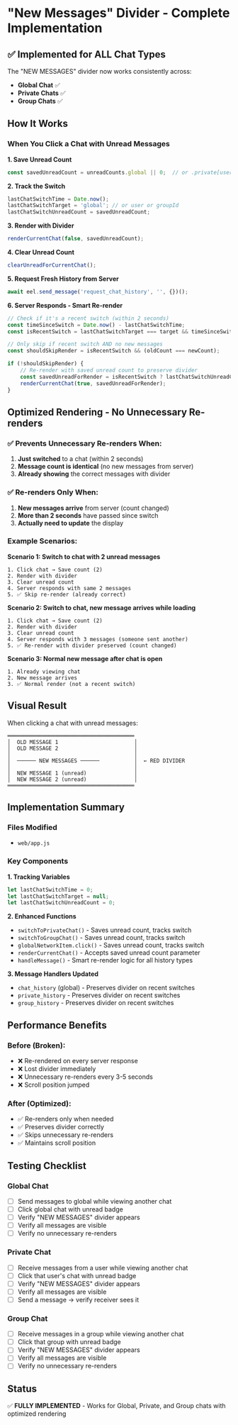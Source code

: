 # "New Messages" Divider - Complete Implementation

## ✅ Implemented for ALL Chat Types

The "NEW MESSAGES" divider now works consistently across:
- **Global Chat** ✅
- **Private Chats** ✅
- **Group Chats** ✅

## How It Works

### When You Click a Chat with Unread Messages

**1. Save Unread Count**
```javascript
const savedUnreadCount = unreadCounts.global || 0;  // or .private[user] or .group[groupId]
```

**2. Track the Switch**
```javascript
lastChatSwitchTime = Date.now();
lastChatSwitchTarget = 'global'; // or user or groupId
lastChatSwitchUnreadCount = savedUnreadCount;
```

**3. Render with Divider**
```javascript
renderCurrentChat(false, savedUnreadCount);
```

**4. Clear Unread Count**
```javascript
clearUnreadForCurrentChat();
```

**5. Request Fresh History from Server**
```javascript
await eel.send_message('request_chat_history', '', {})();
```

**6. Server Responds - Smart Re-render**
```javascript
// Check if it's a recent switch (within 2 seconds)
const timeSinceSwitch = Date.now() - lastChatSwitchTime;
const isRecentSwitch = lastChatSwitchTarget === target && timeSinceSwitch < 2000;

// Only skip if recent switch AND no new messages
const shouldSkipRender = isRecentSwitch && (oldCount === newCount);

if (!shouldSkipRender) {
    // Re-render with saved unread count to preserve divider
    const savedUnreadForRender = isRecentSwitch ? lastChatSwitchUnreadCount : null;
    renderCurrentChat(true, savedUnreadForRender);
}
```

## Optimized Rendering - No Unnecessary Re-renders

### ✅ Prevents Unnecessary Re-renders When:
1. **Just switched** to a chat (within 2 seconds)
2. **Message count is identical** (no new messages from server)
3. **Already showing** the correct messages with divider

### ✅ Re-renders Only When:
1. **New messages arrive** from server (count changed)
2. **More than 2 seconds** have passed since switch
3. **Actually need to update** the display

### Example Scenarios:

**Scenario 1: Switch to chat with 2 unread messages**
```
1. Click chat → Save count (2)
2. Render with divider
3. Clear unread count
4. Server responds with same 2 messages
5. ✅ Skip re-render (already correct)
```

**Scenario 2: Switch to chat, new message arrives while loading**
```
1. Click chat → Save count (2)
2. Render with divider
3. Clear unread count
4. Server responds with 3 messages (someone sent another)
5. ✅ Re-render with divider preserved (count changed)
```

**Scenario 3: Normal new message after chat is open**
```
1. Already viewing chat
2. New message arrives
3. ✅ Normal render (not a recent switch)
```

## Visual Result

When clicking a chat with unread messages:

```
════════════════════════════════════════
│  OLD MESSAGE 1                        │
│  OLD MESSAGE 2                        │
│                                       │
│  ────── NEW MESSAGES ──────           │  ← RED DIVIDER
│                                       │
│  NEW MESSAGE 1 (unread)               │
│  NEW MESSAGE 2 (unread)               │
════════════════════════════════════════
```

## Implementation Summary

### Files Modified
- `web/app.js`

### Key Components

**1. Tracking Variables**
```javascript
let lastChatSwitchTime = 0;
let lastChatSwitchTarget = null;
let lastChatSwitchUnreadCount = 0;
```

**2. Enhanced Functions**
- `switchToPrivateChat()` - Saves unread count, tracks switch
- `switchToGroupChat()` - Saves unread count, tracks switch
- `globalNetworkItem.click()` - Saves unread count, tracks switch
- `renderCurrentChat()` - Accepts saved unread count parameter
- `handleMessage()` - Smart re-render logic for all history types

**3. Message Handlers Updated**
- `chat_history` (global) - Preserves divider on recent switches
- `private_history` - Preserves divider on recent switches
- `group_history` - Preserves divider on recent switches

## Performance Benefits

### Before (Broken):
- ❌ Re-rendered on every server response
- ❌ Lost divider immediately
- ❌ Unnecessary re-renders every 3-5 seconds
- ❌ Scroll position jumped

### After (Optimized):
- ✅ Re-renders only when needed
- ✅ Preserves divider correctly
- ✅ Skips unnecessary re-renders
- ✅ Maintains scroll position

## Testing Checklist

### Global Chat
- [ ] Send messages to global while viewing another chat
- [ ] Click global chat with unread badge
- [ ] Verify "NEW MESSAGES" divider appears
- [ ] Verify all messages are visible
- [ ] Verify no unnecessary re-renders

### Private Chat
- [ ] Receive messages from a user while viewing another chat
- [ ] Click that user's chat with unread badge
- [ ] Verify "NEW MESSAGES" divider appears
- [ ] Verify all messages are visible
- [ ] Send a message → verify receiver sees it

### Group Chat
- [ ] Receive messages in a group while viewing another chat
- [ ] Click that group with unread badge
- [ ] Verify "NEW MESSAGES" divider appears
- [ ] Verify all messages are visible
- [ ] Verify no unnecessary re-renders

## Status
✅ **FULLY IMPLEMENTED** - Works for Global, Private, and Group chats with optimized rendering
